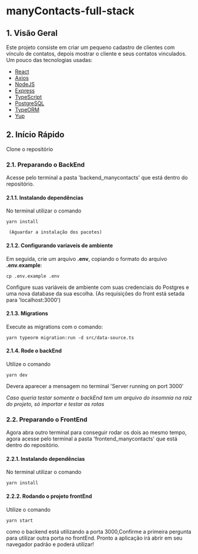# manyContacts-full-stack

## 1. Visão Geral

Este projeto consiste em criar um pequeno cadastro de clientes com vínculo de contatos, depois mostrar o cliente e seus contatos vinculados.
Um pouco das tecnologias usadas:

- [React](https://pt-br.reactjs.org/)
- [Axios](https://axios-http.com/)
- [NodeJS](https://nodejs.org/en/)
- [Express](https://expressjs.com/pt-br/)
- [TypeScript](https://www.typescriptlang.org/)
- [PostgreSQL](https://www.postgresql.org/)
- [TypeORM](https://typeorm.io/)
- [Yup](https://www.npmjs.com/package/yup)

## 2. Início Rápido

Clone o repositório

### 2.1. Preparando o BackEnd

Acesse pelo terminal a pasta 'backend_manycontacts' que está dentro do repositório. 

#### 2.1.1. Instalando dependências

No terminal utilizar o comando 
    
```shell
yarn install
```
     (Aguardar a instalação dos pacotes)
#### 2.1.2. Configurando variaveis de ambiente
Em seguida, crie um arquivo **.env**, copiando o formato do arquivo **.env.example**:

```
cp .env.example .env
```

Configure suas variáveis de ambiente com suas credenciais do Postgres e uma nova database da sua escolha.
(As requisições do front está setada para 'localhost:3000')

#### 2.1.3. Migrations

Execute as migrations com o comando:

```
yarn typeorm migration:run -d src/data-source.ts
```

#### 2.1.4. Rode o backEnd


Utilize o comando

```
yarn dev
```
Devera aparecer a mensagem no terminal 'Server running on port 3000'

*Caso queria testar somente o backEnd tem um arquivo do insomnia na raiz do projeto, só importar e testar as rotas*

### 2.2. Preparando o FrontEnd

Agora abra outro terminal para conseguir rodar os dois ao mesmo tempo, agora acesse pelo terminal a pasta 'frontend_manycontacts' que está dentro do repositório. 

#### 2.2.1. Instalando dependências

No terminal utilizar o comando 
    
```shell
yarn install
```
#### 2.2.2. Rodando o projeto frontEnd


Utilize o comando

```
yarn start
```
como o backend está utilizando a porta 3000,Confirme a primeira pergunta para utilizar outra porta no frontEnd.
Pronto a aplicação irá abrir em seu navegador padrão e poderá utilizar!

